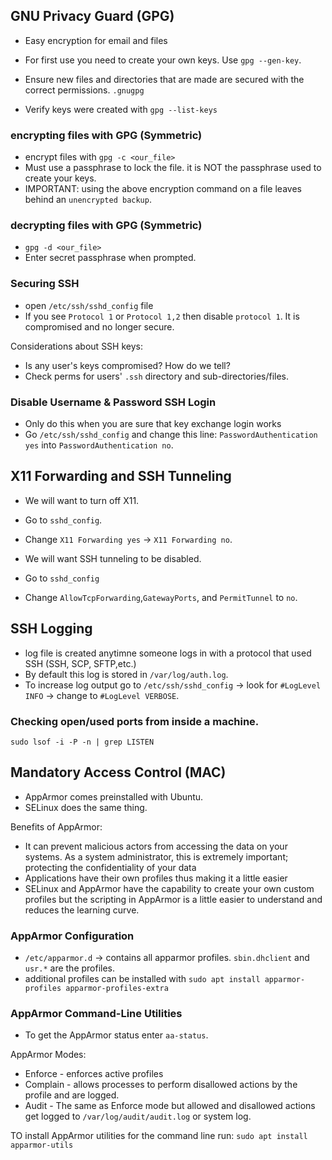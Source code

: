 ## GNU Privacy Guard (GPG)
* Easy encryption for email and files

* For first use you need to create your own keys. Use `gpg --gen-key`. 
* Ensure new files and directories that are made are secured with the correct permissions. `.gnugpg`
* Verify keys were created with `gpg --list-keys`

### encrypting files with GPG (Symmetric)
* encrypt files with `gpg -c <our_file>`
* Must use a passphrase to lock the file. it is NOT the passphrase used to create your keys.
* IMPORTANT: using the above encryption command on a file leaves behind an `unencrypted backup`.

### decrypting files with GPG (Symmetric)
* `gpg -d <our_file>` 
* Enter secret passphrase when prompted.

### Securing SSH
* open `/etc/ssh/sshd_config` file
* If you see `Protocol 1` or `Protocol 1,2` then disable `protocol 1`. It is compromised and no longer secure.

Considerations about SSH keys:
* Is any user's keys compromised? How do we tell?
* Check perms for users' `.ssh` directory and sub-directories/files.

### Disable Username & Password SSH Login
* Only do this when you are sure that key exchange login works
* Go `/etc/ssh/sshd_config` and change this line: `PasswordAuthentication yes` into `PasswordAuthentication no`.

## X11 Forwarding and SSH Tunneling
* We will want to turn off X11. 
* Go to `sshd_config`.
* Change `X11 Forwarding yes` -> `X11 Forwarding no`.

* We will want SSH tunneling to be disabled. 
* Go to `sshd_config`
* Change `AllowTcpForwarding`,`GatewayPorts`, and `PermitTunnel` to `no`.


## SSH Logging
* log file is created anytimne someone logs in with a protocol that used SSH (SSH, SCP, SFTP,etc.)
* By default this log is stored in `/var/log/auth.log`.
* To increase log output go to `/etc/ssh/sshd_config` -> look for `#LogLevel INFO` -> change to `#LogLevel VERBOSE`.

### Checking open/used ports from inside a machine.
`sudo lsof -i -P -n | grep LISTEN`

## Mandatory Access Control (MAC)
* AppArmor comes preinstalled with Ubuntu.
* SELinux does the same thing.

Benefits of AppArmor:
* It can prevent malicious actors from accessing the data on your systems. As a system administrator, this is extremely important; protecting the confidentiality of your data
* Applications have their own profiles thus making it a little easier
* SELinux and AppArmor have the capability to create your own custom profiles but the scripting in AppArmor is a little easier to understand and reduces the learning curve.

### AppArmor Configuration 
* `/etc/apparmor.d` -> contains all apparmor profiles. `sbin.dhclient` and `usr.*` are the profiles.
* additional profiles can be installed with `sudo apt install apparmor-profiles apparmor-profiles-extra`

### AppArmor Command-Line Utilities
* To get the AppArmor status enter `aa-status`.

AppArmor Modes:
* Enforce - enforces active profiles
* Complain - allows processes to perform disallowed actions by the profile and are logged.
* Audit - The same as Enforce mode but allowed and disallowed actions get logged to `/var/log/audit/audit.log` or system log. 

TO install AppArmor utilities for the command line run: `sudo apt install apparmor-utils`
